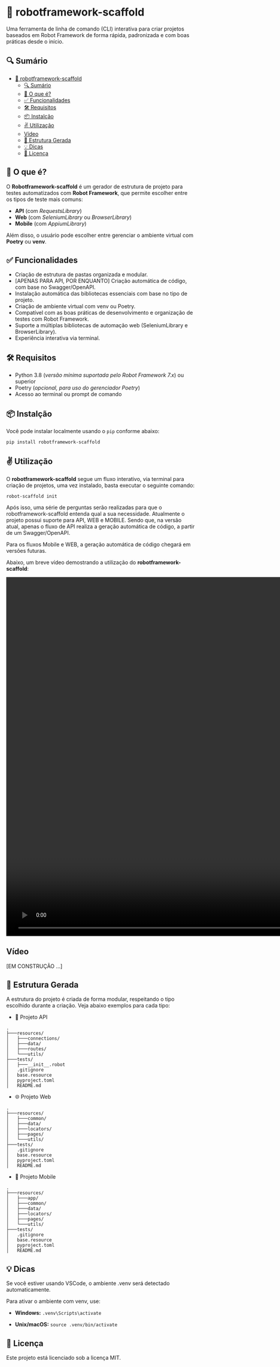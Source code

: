 # 🤖 robotframework-scaffold

Uma ferramenta de linha de comando (CLI) interativa para criar projetos baseados em Robot Framework de forma rápida, padronizada e com boas práticas desde o início.

## 🔍 Sumário
- [🤖 robotframework-scaffold](#-robotframework-scaffold)
  - [🔍 Sumário](#-sumário)
  - [🚀 O que é?](#-o-que-é)
  - [✅ Funcionalidades](#-funcionalidades)
  - [🛠️ Requisitos](#️-requisitos)
  - [📦 Instalção](#-instalção)
  - [✌️ Utilização](#️-utilização)
  - [Vídeo](#vídeo)
  - [📁 Estrutura Gerada](#-estrutura-gerada)
  - [💡 Dicas](#-dicas)
  - [📄 Licença](#-licença)

## 🚀 O que é?

O **Robotframework-scaffold** é um gerador de estrutura de projeto para testes automatizados com **Robot Framework**, que permite escolher entre os tipos de teste mais comuns:

 - **API** (com *RequestsLibrary*)
 - **Web** (com *SeleniumLibrary* ou *BrowserLibrary*)
 - **Mobile** (com *AppiumLibrary*)

Além disso, o usuário pode escolher entre gerenciar o ambiente virtual com **Poetry** ou **venv**.

## ✅ Funcionalidades

- Criação de estrutura de pastas organizada e modular.
- [APENAS PARA API, POR ENQUANTO] Criação automática de código, com base no Swagger/OpenAPI.
- Instalação automática das bibliotecas essenciais com base no tipo de projeto.
- Criação de ambiente virtual com venv ou Poetry.
- Compatível com as boas práticas de desenvolvimento e organização de testes com Robot Framework.
- Suporte a múltiplas bibliotecas de automação web (SeleniumLibrary e BrowserLibrary).
- Experiência interativa via terminal.


## 🛠️ Requisitos

- Python 3.8 (*versão mínima suportada pelo Robot Framework 7.x*) ou superior
- Poetry (*opcional, para uso do gerenciador Poetry*)
- Acesso ao terminal ou prompt de comando


## 📦 Instalção

Você pode instalar localmente usando o  `pip` conforme abaixo:

```bash
pip install robotframework-scaffold
```

## ✌️ Utilização

O **robotframework-scaffold** segue um fluxo interativo, via terminal para criação de projetos, uma vez instalado, basta executar o seguinte comando:

```
robot-scaffold init
```

Após isso, uma série de perguntas serão realizadas para que o robotframework-scaffold entenda qual a sua necessidade. Atualmente o projeto possui suporte para API, WEB e MOBILE. Sendo que, na versão atual, apenas o fluxo de API realiza a geração automática de código, a partir de um Swagger/OpenAPI.

Para os fluxos Mobile e WEB, a geração automática de código chegará em versões futuras.

Abaixo, um breve vídeo demostrando a utilização do **robotframework-scaffold**:

<video src="doc/example_video.mp4" controls autoplay loop muted width="1920">
  Seu navegador não suporta a tag HTML5 video.
</video>

## Vídeo

[EM CONSTRUÇÃO ...]

## 📁 Estrutura Gerada
A estrutura do projeto é criada de forma modular, respeitando o tipo escolhido durante a criação. Veja abaixo exemplos para cada tipo:

- 🔌 Projeto API

```
.
├───resources/
│   ├───connections/
│   ├───data/
│   ├───routes/
│   └───utils/
├───tests/
│   ├───__init__.robot
│   .gitignore
│   base.resource
│   pyproject.toml
│   README.md
```

- 🌐 Projeto Web

```
.
├───resources/
│   ├───common/
│   ├───data/
│   ├───locators/
│   ├───pages/
│   └───utils/
├───tests/
│   .gitignore
│   base.resource
│   pyproject.toml
│   README.md
```

- 📱 Projeto Mobile

```
.   
├───resources/
│   ├───app/
│   ├───common/
│   ├───data/
│   ├───locators/
│   ├───pages/
│   └───utils/
├───tests/
│   .gitignore
│   base.resource
│   pyproject.toml
│   README.md
```

## 💡 Dicas

Se você estiver usando VSCode, o ambiente .venv será detectado automaticamente.

Para ativar o ambiente com venv, use:

- **Windows:** `.venv\Scripts\activate`

- **Unix/macOS:** `source .venv/bin/activate`


## 📄 Licença
Este projeto está licenciado sob a licença MIT.
